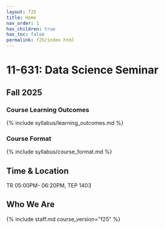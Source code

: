 ```yaml
---
layout: f25
title: Home
nav_order: 1
has_children: true
has_toc: false
permalink: f25/index.html
---
```


# 11-631: Data Science Seminar

## Fall 2025

### Course Learning Outcomes

{% include syllabus/learning_outcomes.md %}

### Course Format

{% include syllabus/course_format.md %}

## Time & Location

TR 05:00PM- 06:20PM, TEP 1403

## Who We Are

{% include staff.md course_version="f25" %}